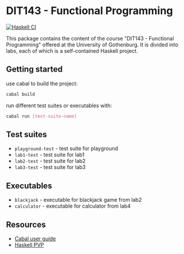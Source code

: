 # DIT143 - Functional Programming

[![Haskell CI](https://github.com/GiacomoGuidotto/DIT143/actions/workflows/haskell.yaml/badge.svg)](https://github.com/GiacomoGuidotto/DIT143/actions/workflows/haskell.yaml)

This package contains the content of the course "DIT143 - Functional Programming" offered at the University of Gothenburg.
It is divided into labs, each of which is a self-contained Haskell project.

## Getting started

use cabal to build the project:

```bash
cabal build
```

run different test suites or executables with:

```bash
cabal run [test-suite-name]
```

## Test suites

- `playground-test` - test suite for playground
- `lab1-test` - test suite for lab1
- `lab2-test` - test suite for lab2
- `lab3-test` - test suite for lab3

## Executables

- `blackjack` - executable for blackjack game from lab2
- `calculator` - executable for calculator from lab4

## Resources

- [Cabal user guide](http://haskell.org/cabal/users-guide/)
- [Haskell PVP](https://pvp.haskell.org/)
